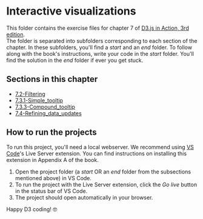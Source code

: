 # Interactive visualizations
This folder contains the exercise files for chapter 7 of [D3.js in Action, 3rd edition](https://www.manning.com/books/d3js-in-action-third-edition).
</br>
The folder is separated into subfolders corresponding to each section of the chapter. In these subfolders, you'll find a *start* and an *end* folder. To follow along with the book's instructions, write your code in the *start* folder. You'll find the solution in the *end* folder if ever you get stuck.

## Sections in this chapter
* [7.2-Filtering](https://github.com/d3js-in-action-third-edition/code-files/tree/main/chapter_07/7.2-Filtering)
* [7.3.1-Simple_tooltip](https://github.com/d3js-in-action-third-edition/code-files/tree/main/chapter_07/7.3.1-Simple_tooltip)
* [7.3.3-Compound_tooltip](https://github.com/d3js-in-action-third-edition/code-files/tree/main/chapter_07/7.3.3-Compound_tooltip)
* [7.4-Refining_data_updates](https://github.com/d3js-in-action-third-edition/code-files/tree/main/chapter_07/7.4-Refining_data_updates)

## How to run the projects
To run this project, you'll need a local webserver. We recommend using [VS Code](https://code.visualstudio.com/)'s Live Server extension. You can find instructions on installing this extension in Appendix A of the book.
1. Open the project folder (a *start* OR an *end* folder from the subsections mentioned above) in VS Code.
2. To run the project with the Live Server extension, click the *Go live* button in the status bar of VS Code.
3. The project should open automatically in your browser.

Happy D3 coding! 🤓